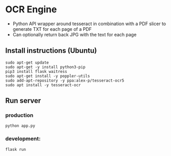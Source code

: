 # OCR Engine
- Python API wrapper around tesseract in combination with a PDF slicer to generate TXT for each page of a PDF
- Can optionally return back JPG with the text for each page

## Install instructions (Ubuntu)
```
sudo apt-get update
sudo apt-get -y install python3-pip
pip3 install flask waitress
sudo apt-get install -y poppler-utils
sudo add-apt-repository -y ppa:alex-p/tesseract-ocr5
sudo apt install -y tesseract-ocr
```
## Run server
### production
```python app.py``` 
### development: 
```flask run```
